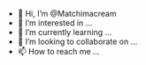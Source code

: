 - 👋 Hi, I’m @Matchimacream
- 👀 I’m interested in ...
- 🌱 I’m currently learning ...
- 💞️ I’m looking to collaborate on ...
- 📫 How to reach me ...

<!---
Matchimacream/Matchimacream is a ✨ special ✨ repository because its `README.md` (this file) appears on your GitHub profile.
You can click the Preview link to take a look at your changes.
--->
